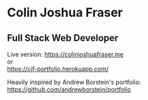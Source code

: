 # Colin Joshua Fraser
## Full Stack Web Developer
Live version: 
https://colinjoshuafraser.me  
or  
https://cjf-portfolio.herokuapp.com/  

Heavily inspired by Andrew Borstein's portfolio: https://github.com/andrewborstein/portfolio
